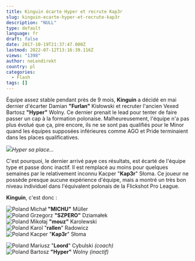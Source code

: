 ```yaml
---
title: Kinguin écarte Hyper et recrute Kap3r
slug: kinguin-ecarte-hyper-et-recrute-kap3r
description: "NULL"
type: default
language: fr
draft: false
date: 2017-10-19T21:37:47.000Z
lastmod: 2022-07-12T13:16:39.116Z
views: "1398"
author: neLendirekt
country: pl
categories:
  - Flash
tags: []
---
```

Équipe assez stable pendant près de 9 mois, **Kinguin** a décidé en mai dernier d'écarter Damian **"Furlan"** Kisłowski et recruter l'ancien Vexed Bartosz **"Hyper"** Wolny. Ce dernier prenait le lead pour tenter de faire passer un cap à la formation polonaise. Malheureusement, l'équipe n'a pas plus évolué que ça, pire encore, ils ne se sont pas qualifiés pour le Minor quand les équipes supposées inférieures comme AGO et Pride terminaient dans les places qualificatives.

![](/images/articles/59e91786c487e/images/kOZ26LOnXQUcYZkgFOugYGnbCI4y3aRN0LdI2Z4A.jpeg)_Hyper sa place..._

C'est pourquoi, le dernier arrivé paye ces résultats, est écarté de l'équipe type et passe donc inactif. Il est remplacé au moins pour quelques semaines par le relativement inconnu Kacper "**Kap3r**" Słoma. Ce joueur ne possède presque aucune expérience d'équipe, mais a montré un très bon niveau individuel dans l'équivalent polonais de la Flickshot Pro League.

**Kinguin**, c'est donc :

![Poland](/images/countries/pl.svg)⁠ Michał **"MICHU"** Müller  
![Poland](/images/countries/pl.svg)⁠ Grzegorz **"SZPERO"** Dziamałek  
![Poland](/images/countries/pl.svg)⁠ Mikołaj **"mouz"** Karolewski  
![Poland](/images/countries/pl.svg)⁠ Karol "**rallen**" Radowicz  
![Poland](/images/countries/pl.svg)⁠ Kacper "**Kap3r**" Słoma

![Poland](/images/countries/pl.svg)⁠ Mariusz "**Loord**" Cybulski _(coach)_  
![Poland](/images/countries/pl.svg)⁠ Bartosz **"Hyper"** Wolny _(inactif)_
